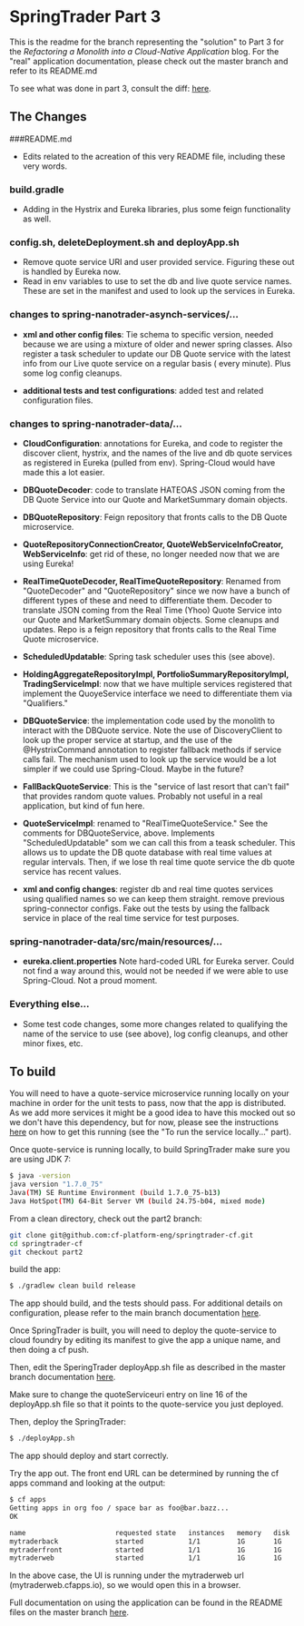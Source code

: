# SpringTrader Part 3
This is the readme for the branch representing the "solution" to Part 3 for the *Refactoring a Monolith into a Cloud-Native Application* blog. For the "real" application documentation, please check out the master branch and refer to its README.md

To see what was done in part 3, consult the diff: [here](https://github.com/cf-platform-eng/springtrader-cf/compare/part2...part3).

## The Changes
###README.md
* Edits related to the acreation of this very README file, including these very words.

### build.gradle
* Adding in the Hystrix and Eureka libraries, plus some feign functionality as well.

### config.sh, deleteDeployment.sh and deployApp.sh
* Remove quote service URI and user provided service. Figuring these out is handled by Eureka now.
* Read in env variables to use to set the db and live quote service names. These are set in the manifest and used to look up the services in Eureka. 

### changes to spring-nanotrader-asynch-services/...

* **xml and other config files**:  Tie schema to specific version, needed because we are using a mixture of older and newer spring classes. Also register a task scheduler to update our DB Quote service with the latest info from our Live quote service on a regular basis ( every minute). Plus some log config cleanups.

* **additional tests and test configurations**: added test and related configuration files.

### changes to spring-nanotrader-data/...
* **CloudConfiguration**: annotations for Eureka, and code to register the discover client, hystrix, and the names of the live and db quote services as registered in Eureka (pulled from env). Spring-Cloud would have made this a lot easier.

* **DBQuoteDecoder**: code to translate HATEOAS JSON coming from the DB Quote Service into our Quote and MarketSummary domain objects.

* **DBQuoteRepository**: Feign repository that fronts calls to the DB Quote microservice.

* **QuoteRepositoryConnectionCreator, QuoteWebServiceInfoCreator, WebServiceInfo**: get rid of these, no longer needed now that we are using Eureka!

* **RealTimeQuoteDecoder, RealTimeQuoteRepository**: Renamed from "QuoteDecoder" and "QuoteRepository" since we now have a bunch of different types of these and need to differentiate them. Decoder to translate JSON coming from the Real Time (Yhoo) Quote Service into our Quote and MarketSummary domain objects. Some cleanups and updates. Repo is a feign repository that fronts calls to the Real Time Quote microservice.

* **ScheduledUpdatable**: Spring task scheduler uses this (see above).

* **HoldingAggregateRepositoryImpl, PortfolioSummaryRepositoryImpl, TradingServiceImpl**: now that we have multiple services registered that implement the QuoyeService interface we need to differentiate them via "Qualifiers."

* **DBQuoteService**: the implementation code used by the monolith to interact with the DBQuote service. Note the use of DiscoveryClient to look up the proper service at startup, and the use of the @HystrixCommand annotation to register fallback methods if service calls fail. The mechanism used to look up the service would be a lot simpler if we could use Spring-Cloud. Maybe in the future?

* **FallBackQuoteService**: This is the "service of last resort that can't fail" that provides random quote values. Probably not useful in a real application, but kind of fun here.

* **QuoteServiceImpl**: renamed to "RealTimeQuoteService." See the comments for DBQuoteService, above. Implements "ScheduledUpdatable" som we can call this from a teask scheduler. This allows us to update the DB quote database with real time values at regular intervals. Then, if we lose th real time quote service the db quote service has recent values.

* **xml and config changes**: register db and real time quotes services using qualified names so we can keep them straight. remove previous spring-connector configs. Fake out the tests by using the fallback service in place of the real time service for test purposes.

### spring-nanotrader-data/src/main/resources/...
* **eureka.client.properties** Note hard-coded URL for Eureka server. Could not find a way around this, would not be needed if we were able to use Spring-Cloud. Not a proud moment.

### Everything else...
* Some test code changes, some more changes related to qualifying the name of the service to use (see above), log config cleanups, and other minor fixes, etc.

## To build

You will need to have a quote-service microservice running locally on your machine in order for the unit tests to pass, now that the app is distributed. As we add more services it might be a good idea to have this mocked out so we don't have this dependency, but for now, please see the instructions [here](https://github.com/cf-platform-eng/quote-service/tree/part2) on how to get this running (see the "To run the service locally..." part).

Once quote-service is running locally, to build SpringTrader make sure you are using JDK 7:
```bash
$ java -version
java version "1.7.0_75"
Java(TM) SE Runtime Environment (build 1.7.0_75-b13)
Java HotSpot(TM) 64-Bit Server VM (build 24.75-b04, mixed mode)
```

From a clean directory, check out the part2 branch:
```bash
git clone git@github.com:cf-platform-eng/springtrader-cf.git
cd springtrader-cf
git checkout part2
```

build the app:
```bash
$ ./gradlew clean build release
```

The app should build, and the tests should pass. For additional details on configuration, please refer to the main branch documentation [here](https://github.com/cf-platform-eng/springtrader-cf/wiki/Getting-Started-Guide).

Once SpringTrader is built, you will need to deploy the quote-service to cloud foundry by editing its manifest to give the app a unique name, and then doing a cf push.

Then, edit the SperingTrader deployApp.sh file as described in the master branch documentation [here](https://github.com/cf-platform-eng/springtrader-cf/wiki/Getting-Started-Guide).

Make sure to change the quoteServiceuri entry on line 16 of the deployApp.sh file so that it points to the quote-service you just deployed.

Then, deploy the SpringTrader:
```bash
$ ./deployApp.sh
```

The app should deploy and start correctly.

Try the app out. The front end URL can be determined by running the cf apps command and looking at the output:

```bash
$ cf apps
Getting apps in org foo / space bar as foo@bar.bazz...
OK

name                      requested state   instances   memory   disk   urls   
mytraderback              started           1/1         1G       1G     mytraderback.cfapps.io   
mytraderfront             started           1/1         1G       1G     mytraderfront.cfapps.io   
mytraderweb               started           1/1         1G       1G     mytraderweb.cfapps.io   
```

In the above case, the UI is running under the mytraderweb url (mytraderweb.cfapps.io), so we would open this in a browser.

Full documentation on using the application can be found in the README files on the master branch [here](https://github.com/cf-platform-eng/springtrader-cf).

